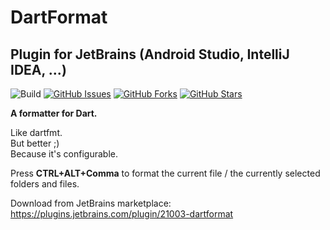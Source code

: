 # DartFormat
## Plugin for JetBrains (Android Studio, IntelliJ IDEA, ...)

![Build](https://github.com/eggnstone/DartFormatJetbrainsPlugin/actions/workflows/gradle.yaml/badge.svg)
[![GitHub Issues](https://img.shields.io/github/issues/eggnstone/DartFormatJetbrainsPlugin.svg)](https://github.com/eggnstone/DartFormatJetbrainsPlugin/issues)
[![GitHub Forks](https://img.shields.io/github/forks/eggnstone/DartFormatJetbrainsPlugin.svg)](https://github.com/eggnstone/DartFormatJetbrainsPlugin/network)
[![GitHub Stars](https://img.shields.io/github/stars/eggnstone/DartFormatJetbrainsPlugin.svg)](https://github.com/eggnstone/DartFormatJetbrainsPlugin/stargazers)

**A formatter for Dart.**  

Like dartfmt.  
But better ;)  
Because it's configurable.

Press <b>CTRL+ALT+Comma</b> to format the current file / the currently selected folders and files.

Download from JetBrains marketplace:  
https://plugins.jetbrains.com/plugin/21003-dartformat
